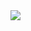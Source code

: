 <img align="left" src="https://github-readme-stats.vercel.app/api?username=jwentao&show_icons=true&icon_color=CE1D2D&text_color=718096&bg_color=ffffff&hide_title=true" />
<!--
**jwentao/jwentao** is a ✨ _special_ ✨ repository because its `README.md` (this file) appears on your GitHub profile.

Here are some ideas to get you started:

- 🔭 I’m currently working on ...
- 🌱 I’m currently learning ...
- 👯 I’m looking to collaborate on ...
- 🤔 I’m looking for help with ...
- 💬 Ask me about ...
- 📫 How to reach me: ...
- 😄 Pronouns: ...
- ⚡ Fun fact: ...
-->
